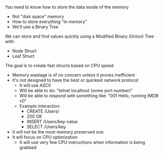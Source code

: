 You need to know how to store the data inside of the memory
* Not "disk space" memory
* How to store everything "in memory"
* We'll use a Binary Tree

We can store and find values quickly using a Modified Binary (Union) Tree with:
* Node Struct
* Leaf Struct

The goal is to create fast structs based on CPU speed
* Memory wastage is of no concern unless it proves inefficient
* It's not designed to have the best or quickest network protocol
    * It will use ASCII
    * Will be able to do: "telnet localhost (some port number)"
    * Will be able to respond with something like: "001 Hello, running IMDB v0"
    * Example interaction:
        * CREATE /Users/
        * 200 OK
        * INSERT /Users/key-value
        * SELECT /Users/key
* It will not be the most memory preserved one
* It will focus on CPU optimization
    * It will use very few CPU instructions when information is being grabbed